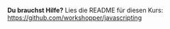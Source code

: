 __Du brauchst Hilfe?__ Lies die README für diesen Kurs: https://github.com/workshopper/javascripting
